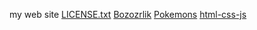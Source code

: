 my web site
[LICENSE.txt](https://github.com/xam1dullo/acitvities/files/6358158/LICENSE.txt)
[Bozozrlik](https://xam1dullo.github.io/acitvities/Bozozrlik)
[Pokemons](https://xam1dullo.github.io/acitvities/Pokemons)
[html-css-js](https://xam1dullo.github.io/acitvities/html-css-js)
